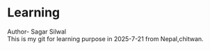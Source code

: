 # Learning<br>
Author- Sagar Silwal<br>
This is my git for learning purpose in 2025-7-21 from Nepal,chitwan.
